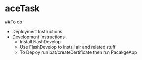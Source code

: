 # aceTask

##To do
* Deployment Instructions
* Development Instructions
  * Install FlashDevelop
  * Use FlashDevelop to install air and related stuff
  * To Deploy run bat/createCertificate then run PacakgeApp

